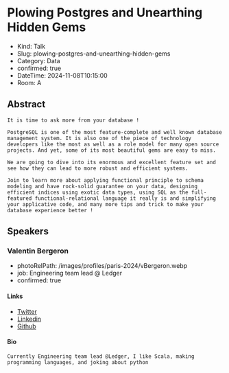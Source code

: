 # Plowing Postgres and Unearthing Hidden Gems

- Kind: Talk
- Slug: plowing-postgres-and-unearthing-hidden-gems
- Category: Data
- confirmed: true
- DateTime: 2024-11-08T10:15:00
- Room: A

## Abstract

```
It is time to ask more from your database !

PostgreSQL is one of the most feature-complete and well known database management system. It is also one of the piece of technology developers like the most as well as a role model for many open source projects. And yet, some of its most beautiful gems are easy to miss.

We are going to dive into its enormous and excellent feature set and see how they can lead to more robust and efficient systems.

Join to learn more about applying functional principle to schema modeling and have rock-solid guarantee on your data, designing efficient indices using exotic data types, using SQL as the full-featured functional-relational language it really is and simplifying your applicative code, and many more tips and trick to make your database experience better !
```

## Speakers

### Valentin Bergeron

- photoRelPath: /images/profiles/paris-2024/vBergeron.webp
- job: Engineering team lead @ Ledger
- confirmed: true

#### Links

- [Twitter](https://twitter.com/__vberg)
- [Linkedin](https://www.linkedin.com/in/valentinbergeron)
- [Github](https://github.com/vbergeron)

#### Bio

```
Currently Engineering team lead @Ledger, I like Scala, making programming languages, and joking about python
```
